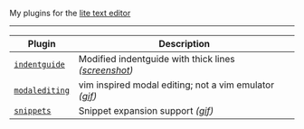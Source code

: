 My plugins for the [lite text editor](https://github.com/rxi/lite)

---

Plugin | Description
-------|-----------------------------------------
[`indentguide`](plugins/indentguide.lua?raw=1) | Modified indentguide with thick lines *([screenshot](https://i.imgur.com/59Zi4QB.png))*
[`modalediting`](plugins/modalediting.lua?raw=1) | vim inspired modal editing; not a vim emulator *([gif](https://i.imgur.com/lGYqmIg.gif))*
[`snippets`](plugins/snippets.lua?raw=1) | Snippet expansion support *([gif](https://i.imgur.com/jmnHN3I.gif))*
